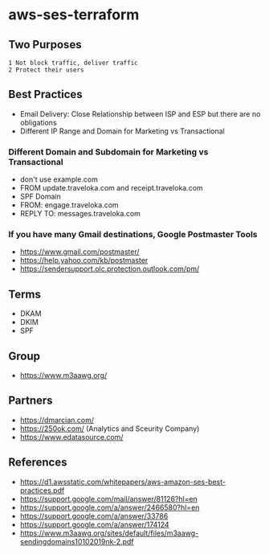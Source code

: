 # aws-ses-terraform


## Two Purposes
	1 Not block traffic, deliver traffic 
	2 Protect their users

## Best Practices
- Email Delivery: Close Relationship between ISP and ESP but there are no obligations
- Different IP Range and Domain for Marketing vs Transactional

### Different Domain and Subdomain for Marketing vs Transactional
- don't use example.com
- FROM update.traveloka.com and receipt.traveloka.com
- SPF Domain
- FROM: engage.traveloka.com
- REPLY TO: messages.traveloka.com

### If you have many Gmail destinations, Google Postmaster Tools
- https://www.gmail.com/postmaster/
- https://help.yahoo.com/kb/postmaster
- https://sendersupport.olc.protection.outlook.com/pm/

## Terms
- DKAM
- DKIM
- SPF

## Group
- https://www.m3aawg.org/

## Partners
- https://dmarcian.com/
- https://250ok.com/ (Analytics and Sceurity Company)
- https://www.edatasource.com/

## References
- https://d1.awsstatic.com/whitepapers/aws-amazon-ses-best-practices.pdf
- https://support.google.com/mail/answer/81126?hl=en
- https://support.google.com/a/answer/2466580?hl=en
- https://support.google.com/a/answer/33786
- https://support.google.com/a/answer/174124
- https://www.m3aawg.org/sites/default/files/m3aawg-sendingdomains10102019nk-2.pdf
